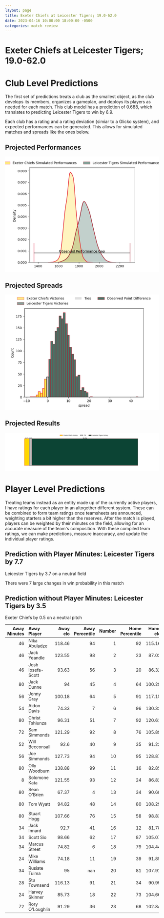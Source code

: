 ```yaml
---  
layout: page  
title: Exeter Chiefs at Leicester Tigers; 19.0-62.0  
date: 2023-04-16 10:00:00 18:00:00 -0500  
categories: match review  
---
```

# Exeter Chiefs at Leicester Tigers; 19.0-62.0

# Club Level Predictions


The first set of predictions treats a club as the smallest object, as the club develops its members, organizes a gameplan, and deploys its players as needed for each match. This club model has a prediction of 0.688, which translates to predicting Leicester Tigers to win by 6.9.

Each club has a rating and a rating deviation (simiar to a Glicko system), and expected performances can be generated. This allows for simulated matches and spreads like the ones below.
## Projected Performances


![Projected Performances](plots/performances_2023-04-16-LeicesterTigers-ExeterChiefs.png)
## Projected Spreads


![Projected Spreads](plots/spreads_2023-04-16-LeicesterTigers-ExeterChiefs.png)
## Projected Results


![Projected Results](plots/resultbar_2023-04-16-LeicesterTigers-ExeterChiefs.png)
# Player Level Predictions


Treating teams instead as an entity made up of the currently active players, I have ratings for each player in an altogether different system. These can be combined to form team ratings once teamsheets are announced, weighting starters a bit higher than the reserves. After the match is played, players can be weighted by their minutes on the field, allowing for an accurate measure of the team's composition. With these compiled team ratings, we can make predictions, measure inaccuracy, and update the individual player ratings.
## Prediction with Player Minutes: Leicester Tigers by 7.7


Leicester Tigers by 3.7 on a neutral field

There were 7 large changes in win probability in this match
## Prediction without Player Minutes: Leicester Tigers by 3.5


Exeter Chiefs by 0.5 on a neutral pitch



|   Away Minutes | Away Player       |   Away elo |   Away Percentile |   Number |   Home Percentile |   Home elo | Home Player         |   Home Minutes |
|---------------:|:------------------|-----------:|------------------:|---------:|------------------:|-----------:|:--------------------|---------------:|
|             46 | Nika Abuladze     |     118.46 |                94 |        1 |                92 |     115.16 | James Cronin        |              4 |
|             46 | Jack Yeandle      |     123.55 |                98 |        2 |                23 |      87.02 | Julian Montoya      |             56 |
|             46 | Josh Iosefa-Scott |      93.63 |                56 |        3 |                20 |      86.32 | Dan Cole            |             49 |
|             80 | Jack Dunne        |      94    |                45 |        4 |                64 |     100.29 | George Martin       |             65 |
|             56 | Jonny Gray        |     100.18 |                64 |        5 |                91 |     117.15 | Cameron Henderson   |             80 |
|             54 | Aidon Davis       |      74.33 |                 7 |        6 |                96 |     130.32 | Hanro Liebenberg    |             80 |
|             80 | Christ Tshiunza   |      96.31 |                51 |        7 |                92 |     120.61 | Tommy Reffell       |             80 |
|             72 | Sam Simmonds      |     121.29 |                92 |        8 |                76 |     105.89 | Jasper Wiese        |             54 |
|             52 | Will Becconsall   |      92.6  |                40 |        9 |                35 |      91.22 | Jack van Poortvliet |             52 |
|             56 | Joe Simmonds      |     127.73 |                94 |       10 |                95 |     128.87 | Handre Pollard      |             65 |
|             80 | Olly Woodburn     |     138.88 |                99 |       11 |                16 |      82.85 | Anthony Watson      |             64 |
|              8 | Solomone Kata     |     121.55 |                93 |       12 |                24 |      86.82 | Dan Kelly           |             80 |
|             80 | Sean O'Brien      |      67.37 |                 4 |       13 |                34 |      90.68 | Matt Scott          |             80 |
|             80 | Tom Wyatt         |      94.82 |                48 |       14 |                80 |     108.29 | Chris Ashton        |             80 |
|             80 | Stuart Hogg       |     107.66 |                76 |       15 |                58 |      98.83 | Freddie Steward     |             80 |
|             34 | Jack Innard       |      92.7  |                41 |       16 |                12 |      81.78 | Charlie Clare       |             24 |
|             34 | Scott Sio         |      98.66 |                62 |       17 |                87 |     105.07 | Tom West            |             76 |
|             34 | Marcus Street     |      74.82 |                 6 |       18 |                79 |     104.44 | Joe Heyes           |             31 |
|             24 | Mike Williams     |      74.18 |                11 |       19 |                39 |      91.85 | Eli Snyman          |             15 |
|             34 | Rusiate Tuima     |      95    |               nan |       20 |                81 |     107.91 | Olly Cracknell      |             26 |
|             28 | Stu Townsend      |     116.13 |                91 |       21 |                34 |      90.99 | Ben Youngs          |             28 |
|             24 | Harvey Skinner    |      85.73 |                18 |       22 |                73 |     104.66 | Jimmy Gopperth      |             15 |
|             72 | Rory O'Loughlin   |      91.29 |                36 |       23 |                68 |     102.84 | Harry Potter        |             16 |

